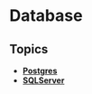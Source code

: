 # Database

## Topics

* ****[**Postgres**](postgres.md)****
* ****[**SQLServer**](sqlserver.md)****
